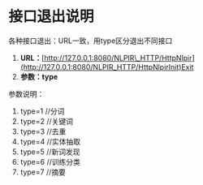 # 接口退出说明

各种接口退出：URL一致，用type区分退出不同接口

1. **URL：**[http://127.0.0.1:8080/NLPIR\_HTTP/HttpNlpir](http://127.0.0.1:8080/NLPIR_HTTP/HttpNlpirInit)Exit
2. **参数：type**

参数说明：

1. type=1     //分词
2. type=2     //关键词
3. type=3     //去重
4. type=4     //实体抽取
5. type=5     //新词发现
6. type=6     //训练分类
7. type=7     //摘要



